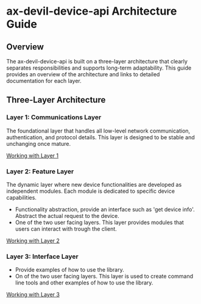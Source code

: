 # ax-devil-device-api Architecture Guide

## Overview

The ax-devil-device-api is built on a three-layer architecture that clearly separates responsibilities and supports long-term adaptability. This guide provides an overview of the architecture and links to detailed documentation for each layer.

## Three-Layer Architecture

### Layer 1: Communications Layer
The foundational layer that handles all low-level network communication, authentication, and protocol details. This layer is designed to be stable and unchanging once mature.

[Working with Layer 1](WORKING_WITH_LAYER_1.md)

### Layer 2: Feature Layer
The dynamic layer where new device functionalities are developed as independent modules. Each module is dedicated to specific device capabilities.
- Functionality abstraction, provide an interface such as 'get device info'. Abstract the actual request to the device.
- One of the two user facing layers. This layer provides modules that users can interact with trough the client.

[Working with Layer 2](WORKING_WITH_LAYER_2.md)

### Layer 3: Interface Layer
- Provide examples of how to use the library.
- On of the two user facing layers. This layer is used to create command line tools and other examples of how to use the library.

[Working with Layer 3](WORKING_WITH_LAYER_3.md)